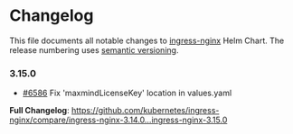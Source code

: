 # Changelog

This file documents all notable changes to [ingress-nginx](https://github.com/kubernetes/ingress-nginx) Helm Chart. The release numbering uses [semantic versioning](http://semver.org).

### 3.15.0

* [#6586](https://github.com/kubernetes/ingress-nginx/pull/6586) Fix 'maxmindLicenseKey' location in values.yaml

**Full Changelog**: https://github.com/kubernetes/ingress-nginx/compare/ingress-nginx-3.14.0...ingress-nginx-3.15.0
